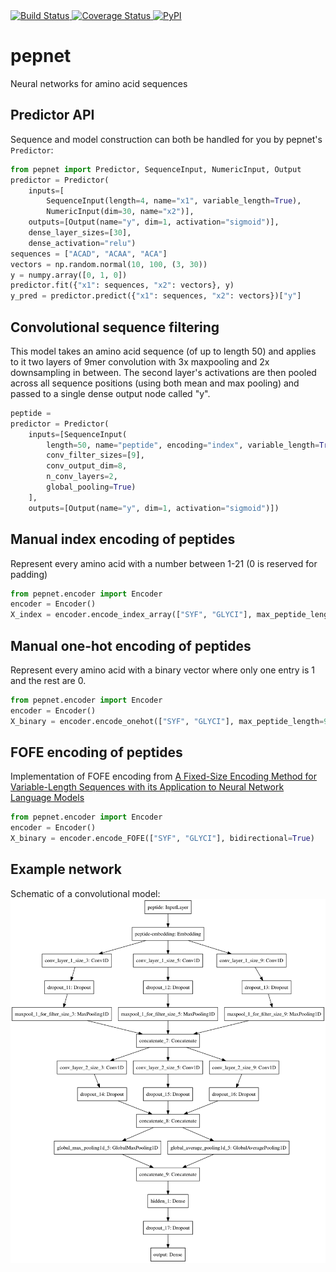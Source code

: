 <a href="https://travis-ci.org/openvax/pepnet">
    <img src="https://travis-ci.org/openvax/pepnet.svg?branch=master" alt="Build Status" />
</a>
<a href="https://coveralls.io/github/openvax/pepnet?branch=master">
    <img src="https://coveralls.io/repos/openvax/pepnet/badge.svg?branch=master&service=github" alt="Coverage Status" />
</a>
<a href="https://pypi.python.org/pypi/pepnet/">
    <img src="https://img.shields.io/pypi/v/pepnet.svg?maxAge=1000" alt="PyPI" />
</a>

# pepnet
Neural networks for amino acid sequences

## Predictor API

Sequence and model construction can both be handled for you by pepnet's
`Predictor`:

```python
from pepnet import Predictor, SequenceInput, NumericInput, Output
predictor = Predictor(
    inputs=[
        SequenceInput(length=4, name="x1", variable_length=True),
        NumericInput(dim=30, name="x2")],
    outputs=[Output(name="y", dim=1, activation="sigmoid")],
    dense_layer_sizes=[30],
    dense_activation="relu")
sequences = ["ACAD", "ACAA", "ACA"]
vectors = np.random.normal(10, 100, (3, 30))
y = numpy.array([0, 1, 0])
predictor.fit({"x1": sequences, "x2": vectors}, y)
y_pred = predictor.predict({"x1": sequences, "x2": vectors})["y"]
```

## Convolutional sequence filtering

This model takes an amino acid sequence (of up to length 50) and applies to it two layers of 9mer convolution with 3x maxpooling and 2x downsampling in between. The second layer's activations are then pooled across all sequence positions (using both mean and max pooling) and passed to a single dense output node called "y".

```python
peptide =
predictor = Predictor(
    inputs=[SequenceInput(
        length=50, name="peptide", encoding="index", variable_length=True,
        conv_filter_sizes=[9],
        conv_output_dim=8,
        n_conv_layers=2,
        global_pooling=True)
    ],
    outputs=[Output(name="y", dim=1, activation="sigmoid")])
```


## Manual index encoding of peptides

Represent every amino acid with a number between 1-21 (0 is reserved for padding)

```python
from pepnet.encoder import Encoder
encoder = Encoder()
X_index = encoder.encode_index_array(["SYF", "GLYCI"], max_peptide_length=9)
```

## Manual one-hot encoding of peptides

Represent every amino acid with a binary vector where only one entry is 1 and
the rest are 0.

```python
from pepnet.encoder import Encoder
encoder = Encoder()
X_binary = encoder.encode_onehot(["SYF", "GLYCI"], max_peptide_length=9)
```

## FOFE encoding of peptides

Implementation of FOFE encoding from [A Fixed-Size Encoding Method for Variable-Length Sequences with its Application to Neural Network Language Models](https://arxiv.org/abs/1505.01504)

```python
from pepnet.encoder import Encoder
encoder = Encoder()
X_binary = encoder.encode_FOFE(["SYF", "GLYCI"], bidirectional=True)
```
## Example network

Schematic of a convolutional model: ![](conv_large.png)

